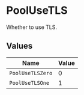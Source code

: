 # PoolUseTLS

Whether to use TLS.


## Values

| Name             | Value            |
| ---------------- | ---------------- |
| `PoolUseTLSZero` | 0                |
| `PoolUseTLSOne`  | 1                |